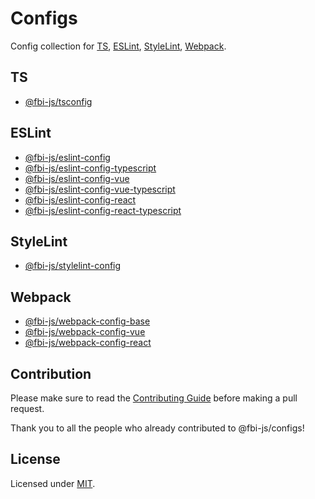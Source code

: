 # Configs

Config collection for [TS](https://www.typescriptlang.org/docs/handbook/tsconfig-json.html), [ESLint](https://eslint.org/docs/user-guide/configuring#configuring-eslint), [StyleLint](https://stylelint.io/user-guide/configure), [Webpack](https://webpack.js.org/configuration/).

## TS

- [@fbi-js/tsconfig](./packages/tsconfig/README.md)

## ESLint

- [@fbi-js/eslint-config](./packages/eslint-config/README.md)
- [@fbi-js/eslint-config-typescript](./packages/eslint-config-typescript/README.md)
- [@fbi-js/eslint-config-vue](./packages/eslint-config-vue/README.md)
- [@fbi-js/eslint-config-vue-typescript](./packages/eslint-config-vue-typescript/README.md)
- [@fbi-js/eslint-config-react](./packages/eslint-config-react/README.md)
- [@fbi-js/eslint-config-react-typescript](./packages/eslint-config-react-typescript/README.md)

## StyleLint

- [@fbi-js/stylelint-config](./packages/stylelint-config/README.md)


## Webpack

- [@fbi-js/webpack-config-base](./packages/webpack-config-base/README.md)
- [@fbi-js/webpack-config-vue](./packages/webpack-config-vue/README.md)
- [@fbi-js/webpack-config-react](./packages/webpack-config-react/README.md)

## Contribution

Please make sure to read the [Contributing Guide](./CONTRIBUTING.md) before making a pull request.

Thank you to all the people who already contributed to @fbi-js/configs!

## License

Licensed under [MIT](https://opensource.org/licenses/MIT).
